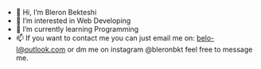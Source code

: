 - 👋 Hi, I’m Bleron Bekteshi
- 👀 I’m interested in Web Developing
- 🌱 I’m currently learning Programming 
- 📫 If you want to contact me you can just email me on: belo-l@outlook.com or dm me on instagram @bleronbkt feel free to message me.

<!---
Belo2/Belo2 is a ✨ special ✨ repository because its `README.md` (this file) appears on your GitHub profile.
You can click the Preview link to take a look at your changes.
--->

